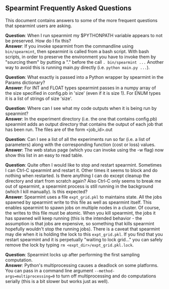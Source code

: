 Spearmint Frequently Asked Questions
------------------------------------

This document contains answers to some of the more frequent questions that spearmint users are asking.

**Question**: When I run spearmint my $PYTHONPATH variable appears to not be preserved. How do I fix this?  
**Answer**: If you invoke spearmint from the commandline using `bin/spearmint`, then spearmint is called from a bash script.  With bash scripts,
in order to preserve the environment you have to invoke them by "sourcing them" by putting a "." before the call `. bin/spearmint ...`
Another way to avoid this is running main.py directly (i.e. `python main.py ...`).  

**Question**: What exactly is passed into a Python wrapper by spearmint in the Params dictionary?  
**Answer**: For INT and FLOAT types spearmint passes in a numpy array of the size specified in config.pb in 'size' (even if it is size 1).  For ENUM types it is a list of strings of size 'size'.  

**Question**: Where can I see what my code outputs when it is being run by spearmint?  
**Answer**: In the experiment directory (i.e. the one that contains config.pb) spearmint adds an output directory that contains the output of each job that has been run.  The files are of the form <job_id>.out  

**Question**: Can I see a list of all the experiments run so far (i.e. a list of parameters) along with the corresponding function (cost or loss) values.  
**Answer**: The web status page (which you can invoke using the -w flag) now show this list in an easy to read table.  

**Question**: Quite often I would like to stop and restart spearmint. Sometimes I can Ctrl-C spearmint and restart it. Other times it seems to block and do nothing when restarted. Is there anything I can do except cleanup the directory and start from scratch again? Also Ctrl-C only seems to break me out of spearmint, a spearmint process is still running in the background (which I kill manually). Is this expected?  
**Answer**: Spearmint uses a file `expt_grid.pkl` to maintains state.  All the jobs spawned by spearmint write to this file as well as spearmint itself.  This enables spearmint to spawn jobs on multiple nodes in a cluster.  Of course, the writes to this file must be atomic.  When you kill spearmint, the jobs it has spawned will keep running (this is the intended behavior - the assumption is that jobs are expensive, so something that kills spearmint hopefully wouldn't stop the running jobs).  There is a caveat that spearmint may die when it is holding the lock to this `expt_grid.pkl`.  If you find that you restart spearmint and it is perpetually "waiting to lock grid..." you can safely remove the lock by typing `rm <expt_dir>/expt_grid.pkl.lock`.

**Question**: Spearmint locks up after performing the first sampling computation.  
**Answer**: Python's multiprocessing causes a deadlock on some platforms.  You can pass in a command line argument `--method-args=multiprocessing=0` to turn off multiprocessing and do computations serially (this is a bit slower but works just as well).
